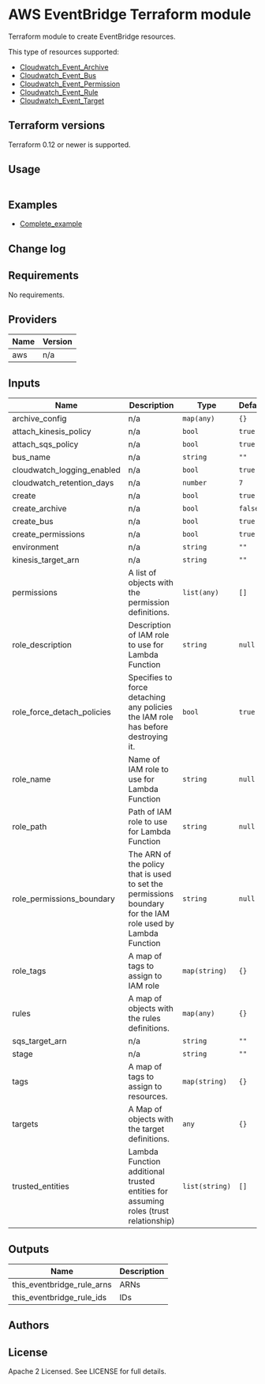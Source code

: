 # AWS EventBridge Terraform module

Terraform module to create EventBridge resources.

This type of resources supported:

* [Cloudwatch_Event_Archive](https://registry.terraform.io/providers/hashicorp/aws/latest/docs/resources/cloudwatch_event_archive)
* [Cloudwatch_Event_Bus](https://registry.terraform.io/providers/hashicorp/aws/latest/docs/resources/cloudwatch_event_bus)
* [Cloudwatch_Event_Permission](https://registry.terraform.io/providers/hashicorp/aws/latest/docs/resources/cloudwatch_event_permission)
* [Cloudwatch_Event_Rule](https://registry.terraform.io/providers/hashicorp/aws/latest/docs/resources/cloudwatch_event_rule)
* [Cloudwatch_Event_Target](https://registry.terraform.io/providers/hashicorp/aws/latest/docs/resources/cloudwatch_event_target)

## Terraform versions

Terraform 0.12 or newer is supported.

## Usage

```hcl
```

## Examples

* [Complete_example](https://github.com/)

## Change log

<!-- BEGINNING OF PRE-COMMIT-TERRAFORM DOCS HOOK -->
## Requirements

No requirements.

## Providers

| Name | Version |
|------|---------|
| aws | n/a |

## Inputs

| Name | Description | Type | Default | Required |
|------|-------------|------|---------|:--------:|
| archive\_config | n/a | `map(any)` | `{}` | no |
| attach\_kinesis\_policy | n/a | `bool` | `true` | no |
| attach\_sqs\_policy | n/a | `bool` | `true` | no |
| bus\_name | n/a | `string` | `""` | no |
| cloudwatch\_logging\_enabled | n/a | `bool` | `true` | no |
| cloudwatch\_retention\_days | n/a | `number` | `7` | no |
| create | n/a | `bool` | `true` | no |
| create\_archive | n/a | `bool` | `false` | no |
| create\_bus | n/a | `bool` | `true` | no |
| create\_permissions | n/a | `bool` | `true` | no |
| environment | n/a | `string` | `""` | no |
| kinesis\_target\_arn | n/a | `string` | `""` | no |
| permissions | A list of objects with the permission definitions. | `list(any)` | `[]` | no |
| role\_description | Description of IAM role to use for Lambda Function | `string` | `null` | no |
| role\_force\_detach\_policies | Specifies to force detaching any policies the IAM role has before destroying it. | `bool` | `true` | no |
| role\_name | Name of IAM role to use for Lambda Function | `string` | `null` | no |
| role\_path | Path of IAM role to use for Lambda Function | `string` | `null` | no |
| role\_permissions\_boundary | The ARN of the policy that is used to set the permissions boundary for the IAM role used by Lambda Function | `string` | `null` | no |
| role\_tags | A map of tags to assign to IAM role | `map(string)` | `{}` | no |
| rules | A map of objects with the rules definitions. | `map(any)` | `{}` | no |
| sqs\_target\_arn | n/a | `string` | `""` | no |
| stage | n/a | `string` | `""` | no |
| tags | A map of tags to assign to resources. | `map(string)` | `{}` | no |
| targets | A Map of objects with the target definitions. | `any` | `{}` | no |
| trusted\_entities | Lambda Function additional trusted entities for assuming roles (trust relationship) | `list(string)` | `[]` | no |

## Outputs

| Name | Description |
|------|-------------|
| this\_eventbridge\_rule\_arns | ARNs |
| this\_eventbridge\_rule\_ids | IDs |

<!-- END OF PRE-COMMIT-TERRAFORM DOCS HOOK -->

## Authors

## License

Apache 2 Licensed. See LICENSE for full details.
